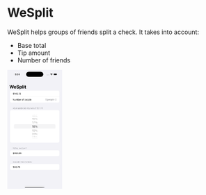 # WeSplit

WeSplit helps groups of friends split a check. It takes into account:

- Base total
- Tip amount
- Number of friends

<img src="screenshots/wesplit.png" alt="Screenshot of WeSplit app" width="25%">
